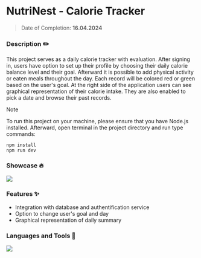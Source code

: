 # NutriNest - Calorie Tracker
> Date of Completion: **16.04.2024**
### Description ✏️
This project serves as a daily calorie tracker with evaluation. After signing in, users have option to set up their profile by choosing their daily calorie balance level and their goal. Afterward it is possible to add physical activity or eaten meals throughout the day. Each record will be colored red or green based on the user's goal. At the right side of the application users can see graphical representation of their calorie intake. They are also enabled to pick a date and browse their past records.

> [!NOTE]
> To run this project on your machine, please ensure that you have Node.js installed. Afterward, open terminal in the project directory and run type commands:
```
npm install
npm run dev
```

### Showcase 🔥
![](https://github.com/radoleon/NutriNest-calories-tracker/assets/100576972/90f85a7f-eac3-4ba7-9b82-eeb59f872ac5)
### Features ✨
- Integration with database and authentification service
- Option to change user's goal and day
- Graphical representation of daily summary
### Languages and Tools 🔧
![](https://skillicons.dev/icons?i=next,tailwind,supabase)
